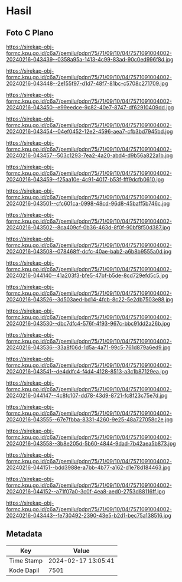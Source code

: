 # Hasil

## Foto C Plano

https://sirekap-obj-formc.kpu.go.id/c6a7/pemilu/pdpr/75/71/09/10/04/7571091004002-20240216-043439--0358a95a-1413-4c99-83ad-90c0ed996f8d.jpg

https://sirekap-obj-formc.kpu.go.id/c6a7/pemilu/pdpr/75/71/09/10/04/7571091004002-20240216-043448--2e155f97-d1d7-48f7-81bc-c5708c271709.jpg

https://sirekap-obj-formc.kpu.go.id/c6a7/pemilu/pdpr/75/71/09/10/04/7571091004002-20240216-043450--e99eedce-9c82-40e7-8747-df62910409dd.jpg

https://sirekap-obj-formc.kpu.go.id/c6a7/pemilu/pdpr/75/71/09/10/04/7571091004002-20240216-043454--04ef0452-12e2-4596-aea7-cfb3bd7945bd.jpg

https://sirekap-obj-formc.kpu.go.id/c6a7/pemilu/pdpr/75/71/09/10/04/7571091004002-20240216-043457--503c1293-7ea2-4a20-abd4-d9b56a822a1b.jpg

https://sirekap-obj-formc.kpu.go.id/c6a7/pemilu/pdpr/75/71/09/10/04/7571091004002-20240216-043459--f25aa10e-4c91-4017-b53f-fff9dcfb0610.jpg

https://sirekap-obj-formc.kpu.go.id/c6a7/pemilu/pdpr/75/71/09/10/04/7571091004002-20240216-043501--cfc601ca-0998-48cd-96d8-45baff5b746c.jpg

https://sirekap-obj-formc.kpu.go.id/c6a7/pemilu/pdpr/75/71/09/10/04/7571091004002-20240216-043502--8ca409cf-0b36-463d-8f0f-90bf8f50d387.jpg

https://sirekap-obj-formc.kpu.go.id/c6a7/pemilu/pdpr/75/71/09/10/04/7571091004002-20240216-043508--078468ff-dcfc-40ae-bab2-a6b8b9555a0d.jpg

https://sirekap-obj-formc.kpu.go.id/c6a7/pemilu/pdpr/75/71/09/10/04/7571091004002-20240216-044140--41a203f3-bfe5-47bf-b5de-8cd729efd5c5.jpg

https://sirekap-obj-formc.kpu.go.id/c6a7/pemilu/pdpr/75/71/09/10/04/7571091004002-20240216-043526--3d503aed-bd14-4fcb-8c22-5e2db7503e88.jpg

https://sirekap-obj-formc.kpu.go.id/c6a7/pemilu/pdpr/75/71/09/10/04/7571091004002-20240216-043530--dbc7dfc4-576f-4f93-967c-bbc91dd2a26b.jpg

https://sirekap-obj-formc.kpu.go.id/c6a7/pemilu/pdpr/75/71/09/10/04/7571091004002-20240216-043536--33a8f06d-1d5a-4a71-99c5-761d879a6ed9.jpg

https://sirekap-obj-formc.kpu.go.id/c6a7/pemilu/pdpr/75/71/09/10/04/7571091004002-20240216-043541--de4ddfc4-f4d4-4128-8513-a3c1b87129ea.jpg

https://sirekap-obj-formc.kpu.go.id/c6a7/pemilu/pdpr/75/71/09/10/04/7571091004002-20240216-044147--4c8fc107-dd78-43d9-8721-fc8f23c75e7d.jpg

https://sirekap-obj-formc.kpu.go.id/c6a7/pemilu/pdpr/75/71/09/10/04/7571091004002-20240216-043555--67e7fbba-8331-4260-9e25-48a727058c2e.jpg

https://sirekap-obj-formc.kpu.go.id/c6a7/pemilu/pdpr/75/71/09/10/04/7571091004002-20240216-043558--3b8e205d-5b60-4844-9dad-7b42aea5b873.jpg

https://sirekap-obj-formc.kpu.go.id/c6a7/pemilu/pdpr/75/71/09/10/04/7571091004002-20240216-044151--bdd3988e-a7bb-4b77-a162-d1e78d184463.jpg

https://sirekap-obj-formc.kpu.go.id/c6a7/pemilu/pdpr/75/71/09/10/04/7571091004002-20240216-044152--a71f07a0-3c0f-4ea8-aed0-2753d88116ff.jpg

https://sirekap-obj-formc.kpu.go.id/c6a7/pemilu/pdpr/75/71/09/10/04/7571091004002-20240216-043443--fe730492-2390-43e5-b2d1-bec75a138516.jpg


## Metadata

| Key        | Value               |
| ---------- | ------------------- |
| Time Stamp | 2024-02-17 13:05:41 |
| Kode Dapil | 7501                |



